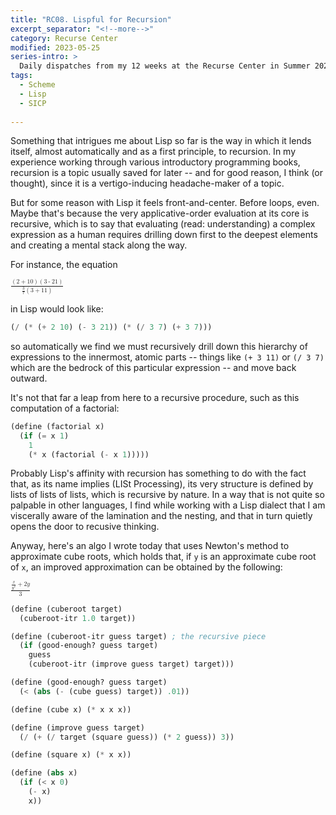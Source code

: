 ```yaml
---
title: "RC08. Lispful for Recursion"
excerpt_separator: "<!--more-->"
category: Recurse Center
modified: 2023-05-25
series-intro: >
  Daily dispatches from my 12 weeks at the Recurse Center in Summer 2023
tags:
  - Scheme
  - Lisp
  - SICP
  
---
```


Something that intrigues me about Lisp so far is the way in which it lends itself, almost automatically and as a first principle, to recursion. In my experience working through various introductory programming books, recursion is a topic usually saved for later -- and for good reason, I think (or thought), since it is a vertigo-inducing headache-maker of a topic.

But for some reason with Lisp it feels front-and-center. Before loops, even. Maybe that's because the very applicative-order evaluation at its core is recursive, which is to say that evaluating (read: understanding) a complex expression as a human requires drilling down first to the deepest elements and creating a mental stack along the way.

For instance, the equation

<math>
  <mfrac>
    <mrow>
      <mo>(</mo>
      <mrow>
        <mn>2</mn>
        <mo>+</mo>
        <mn>10</mn>
      </mrow>
      <mo>)</mo>
      <mo>(</mo>
      <mrow>
        <mn>3</mn>
        <mo>-</mo>
        <mn>21</mn>
      </mrow>
      <mo>)</mo>
    </mrow>
    <mrow>
      <mrow>
        <mfrac>
          <mn>3</mn>
          <mn>7</mn>
        </mfrac>
      </mrow>
      <mo>(</mo>
      <mrow>
        <mn>3</mn>
        <mo>+</mo>
        <mn>11</mn>
      </mrow>
      <mo>)</mo>
    </mrow>
  </mfrac>
</math>

in Lisp would look like:

```scheme
(/ (* (+ 2 10) (- 3 21)) (* (/ 3 7) (+ 3 7)))
```

so automatically we find we must recursively drill down this hierarchy of expressions to the innermost, atomic parts -- things like `(+ 3 11)` or `(/ 3 7)` which are the bedrock of this particular expression -- and move back outward.

It's not that far a leap from here to a recursive procedure, such as this computation of a factorial:

```scheme
(define (factorial x)
  (if (= x 1)
    1
    (* x (factorial (- x 1)))))
```

Probably Lisp's affinity with recursion has something to do with the fact that, as its name implies (LISt Processing), its very structure is defined by lists of lists of lists, which is recursive by nature. In a way that is not quite so palpable in other languages, I find while working with a Lisp dialect that I am viscerally aware of the lamination and the nesting, and that in turn quietly opens the door to recusive thinking.

Anyway, here's an algo I wrote today that uses Newton's method to approximate cube roots, which holds that, if `y` is an approximate cube root of `x`, an improved approximation can be obtained by the following:

<math>
  <mfrac>
    <mrow>
      <mfrac>
        <mrow>
          <mi>x</mi>
        </mrow>
        <mrow>
          <msup>
            <mi>y</mi>
            <mn>2</mn>
          </msup>
        </mrow>
      </mfrac>
      <mo>+</mo>
      <mn>2</mn>
      <mi>y</mi>
    </mrow>
    <mrow>
      <mn>3</mn>
    </mrow>
  </mfrac>
</math>

```scheme
(define (cuberoot target)
  (cuberoot-itr 1.0 target))

(define (cuberoot-itr guess target) ; the recursive piece
  (if (good-enough? guess target)
    guess
    (cuberoot-itr (improve guess target) target)))

(define (good-enough? guess target)
  (< (abs (- (cube guess) target)) .01))

(define (cube x) (* x x x))

(define (improve guess target)
  (/ (+ (/ target (square guess)) (* 2 guess)) 3))

(define (square x) (* x x))

(define (abs x)
  (if (< x 0)
    (- x)
    x))

```
